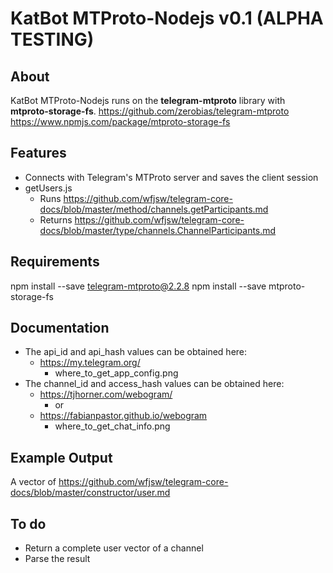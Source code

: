 # KatBot MTProto-Nodejs v0.1 (ALPHA TESTING)

## About
KatBot MTProto-Nodejs runs on the **telegram-mtproto** library with **mtproto-storage-fs**.
https://github.com/zerobias/telegram-mtproto
https://www.npmjs.com/package/mtproto-storage-fs

## Features
- Connects with Telegram's MTProto server and saves the client session
- getUsers.js
  - Runs https://github.com/wfjsw/telegram-core-docs/blob/master/method/channels.getParticipants.md
  - Returns https://github.com/wfjsw/telegram-core-docs/blob/master/type/channels.ChannelParticipants.md

## Requirements
npm install --save telegram-mtproto@2.2.8
npm install --save mtproto-storage-fs

## Documentation
- The api_id and api_hash values can be obtained here: 
  - https://my.telegram.org/
    - where_to_get_app_config.png
- The channel_id and access_hash values can be obtained here:
  - https://tjhorner.com/webogram/
    - or
  - https://fabianpastor.github.io/webogram
    - where_to_get_chat_info.png

## Example Output
A vector of https://github.com/wfjsw/telegram-core-docs/blob/master/constructor/user.md

## To do
- Return a complete user vector of a channel
- Parse the result